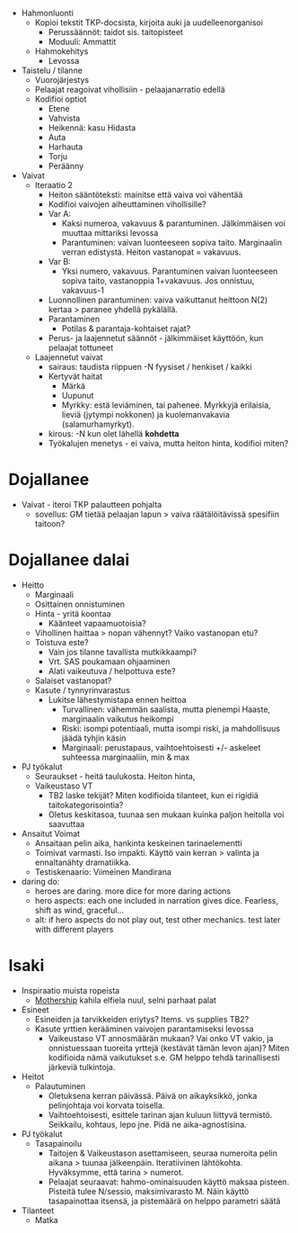 - Hahmonluonti
	- Kopioi tekstit TKP-docsista, kirjoita auki ja uudelleenorganisoi
		- Perussäännöt: taidot sis. taitopisteet
		- Moduuli: Ammattit
	- Hahmokehitys
		- Levossa
- Taistelu / tilanne
	- Vuorojärjestys
	- Pelaajat reagoivat vihollisiin - pelaajanarratio edellä
	- Kodifioi optiot
		- Etene
		- Vahvista
		- Heikennä: kasu Hidasta
		- Auta
		- Harhauta
		- Torju
		- Peräänny
- Vaivat
	- Iteraatio 2
		- Heiton sääntöteksti: mainitse että vaiva voi vähentää
		- Kodifioi vaivojen aiheuttaminen vihollisille?
		- Var A:
			- Kaksi numeroa, vakavuus & parantuminen. Jälkimmäisen voi muuttaa mittariksi levossa
			- Parantuminen: vaivan luonteeseen sopiva taito. Marginaalin verran edistystä. Heiton vastanopat = vakavuus.
		- Var B:
			- Yksi numero, vakavuus. Parantuminen vaivan luonteeseen sopiva taito, vastanoppia 1+vakavuus. Jos onnistuu, vakavuus-1
		- Luonnollinen parantuminen: vaiva vaikuttanut heittoon N(2) kertaa > paranee yhdellä pykälällä.
		- Parantaminen
			- Potilas & parantaja-kohtaiset rajat?
		- Perus- ja laajennetut säännöt - jälkimmäiset käyttöön, kun pelaajat tottuneet
	- Laajennetut vaivat
		- sairaus: taudista riippuen -N fyysiset / henkiset / kaikki
		- Kertyvät haitat
			- Märkä
			- Uupunut
			- Myrkky: estä leviäminen, tai pahenee. Myrkkyjä erilaisia, lieviä (jytympi nokkonen) ja kuolemanvakavia (salamurhamyrkyt).
		- kirous: -N kun olet lähellä **kohdetta**
		- Työkalujen menetys - ei vaiva, mutta heiton hinta, kodifioi miten?
# Dojallanee
- Vaivat - iteroi TKP palautteen pohjalta
	- sovellus: GM tietää pelaajan lapun > vaiva räätälöitävissä spesifiin taitoon?
# Dojallanee dalai
- Heitto
	- Marginaali
	- Osittainen onnistuminen
	- Hinta - yritä koontaa
		- Käänteet vapaamuotoisia?
	- Vihollinen haittaa > nopan vähennyt? Vaiko vastanopan etu?
	- Toistuva este?
		- Vain jos tilanne tavallista mutkikkaampi?
		- Vrt. SAS poukamaan ohjaaminen
		- Alati vaikeutuva / helpottuva este?
	- Salaiset vastanopat?
	- Kasute / tynnyrinvarastus
		- Lukitse lähestymistapa ennen heittoa
			- Turvallinen: vähemmän saalista, mutta pienempi Haaste, marginaalin vaikutus heikompi
			- Riski: isompi potentiaali, mutta isompi riski, ja mahdollisuus jäädä tyhjin käsin
			- Marginaali: perustapaus, vaihtoehtoisesti +/- askeleet suhteessa marginaaliin, min & max
- PJ työkalut
	- Seuraukset - heitä taulukosta. Heiton hinta, 
	- Vaikeustaso VT
		- TB2 laske tekijät? Miten kodifioida tilanteet, kun ei rigidiä taitokategorisointia?
		- Oletus keskitasoa, tuunaa sen mukaan kuinka paljon heitolla voi saavuttaa
- Ansaitut Voimat
	- Ansaitaan pelin aika, hankinta keskeinen tarinaelementti
	- Toimivat varmasti. Iso impakti. Käyttö vain kerran > valinta ja ennaltanähty dramatiikka.
	- Testiskenaario: Viimeinen Mandirana
- daring do:
	- heroes are daring. more dice for more daring actions
	- hero aspects: each one included in narration gives dice. Fearless, shift as wind, graceful...
	- alt: if hero aspects do not play out, test other mechanics. test later with different players

# Isaki
- Inspiraatio muista ropeista
	- [Mothership](file:///C:/Users/jahugawa/jada/games/roleplaying/systems/mothership/player_survival_guide_v12.pdf) kahila elfiela nuul, selni parhaat palat
- Esineet
	- Esineiden ja tarvikkeiden eriytys? Items. vs supplies TB2?
	- Kasute yrttien kerääminen vaivojen parantamiseksi levossa
		- Vaikeustaso VT annosmäärän mukaan? Vai onko VT vakio, ja onnistuessaan tuoreita yrttejä (kestävät tämän levon ajan)? Miten kodifioida nämä vaikutukset s.e. GM helppo tehdä tarinallisesti järkeviä tulkintoja.
- Heitot
	- Palautuminen
		- Oletuksena kerran päivässä. Päivä on aikayksikkö, jonka pelinjohtaja voi korvata toisella.
		- Vaihtoehtoisesti, esittele tarinan ajan kuluun liittyvä termistö. Seikkailu, kohtaus, lepo jne. Pidä ne aika-agnostisina.
- PJ työkalut
	- Tasapainoilu
		- Taitojen & Vaikeustason asettamiseen, seuraa numeroita pelin aikana > tuunaa jälkeenpäin. Iteratiivinen lähtökohta. Hyväksymme, että tarina > numerot.
		- Pelaajat seuraavat: hahmo-ominaisuuden käyttö maksaa pisteen. Pisteitä tulee N/sessio, maksimivarasto M. Näin käyttö tasapainottaa itsensä, ja pistemäärä on helppo parametri säätä
- Tilanteet
	- Matka
